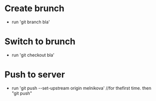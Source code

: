 # Create brunch
* run 'git branch bla'

# Switch to brunch
* run 'git checkout bla'

# Push to server
* run 'git push --set-upstream origin melnikova' //for thefirst time. then "git push"


